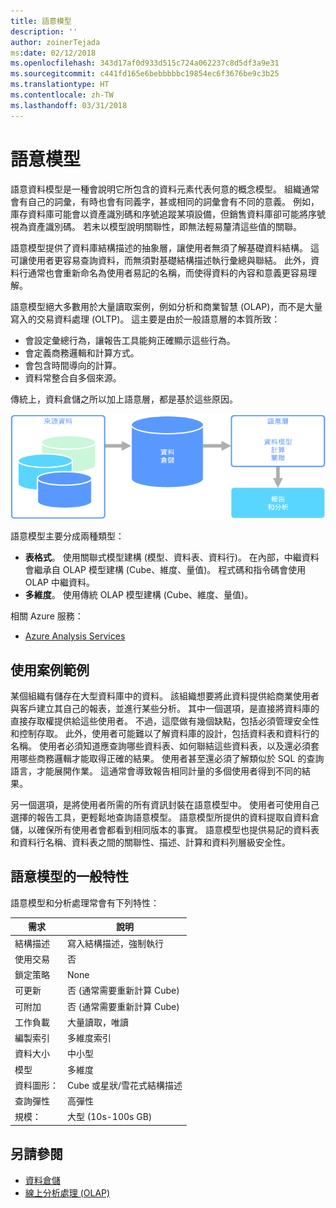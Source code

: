 ```yaml
---
title: 語意模型
description: ''
author: zoinerTejada
ms:date: 02/12/2018
ms.openlocfilehash: 343d17af0d933d515c724a062237c8d5df3a9e31
ms.sourcegitcommit: c441fd165e6bebbbbbc19854ec6f3676be9c3b25
ms.translationtype: HT
ms.contentlocale: zh-TW
ms.lasthandoff: 03/31/2018
---
```

# <a name="semantic-modeling"></a>語意模型

語意資料模型是一種會說明它所包含的資料元素代表何意的概念模型。 組織通常會有自己的詞彙，有時也會有同義字，甚或相同的詞彙會有不同的意義。 例如，庫存資料庫可能會以資產識別碼和序號追蹤某項設備，但銷售資料庫卻可能將序號視為資產識別碼。 若未以模型說明關聯性，即無法輕易釐清這些值的關聯。 

語意模型提供了資料庫結構描述的抽象層，讓使用者無須了解基礎資料結構。 這可讓使用者更容易查詢資料，而無須對基礎結構描述執行彙總與聯結。 此外，資料行通常也會重新命名為使用者易記的名稱，而使得資料的內容和意義更容易理解。

語意模型絕大多數用於大量讀取案例，例如分析和商業智慧 (OLAP)，而不是大量寫入的交易資料處理 (OLTP)。 這主要是由於一般語意層的本質所致：

- 會設定彙總行為，讓報告工具能夠正確顯示這些行為。
- 會定義商務邏輯和計算方式。
- 會包含時間導向的計算。
- 資料常整合自多個來源。 

傳統上，資料倉儲之所以加上語意層，都是基於這些原因。

![資料倉儲與報告工具之間的語意層範例圖](./images/semantic-modeling.png)

語意模型主要分成兩種類型：

* **表格式**。 使用關聯式模型建構 (模型、資料表、資料行)。 在內部，中繼資料會繼承自 OLAP 模型建構 (Cube、維度、量值)。 程式碼和指令碼會使用 OLAP 中繼資料。
* **多維度**。 使用傳統 OLAP 模型建構 (Cube、維度、量值)。

相關 Azure 服務：
- [Azure Analysis Services](https://azure.microsoft.com/services/analysis-services/)

## <a name="example-use-case"></a>使用案例範例

某個組織有儲存在大型資料庫中的資料。 該組織想要將此資料提供給商業使用者與客戶建立其自己的報表，並進行某些分析。 其中一個選項，是直接將資料庫的直接存取權提供給這些使用者。 不過，這麼做有幾個缺點，包括必須管理安全性和控制存取。 此外，使用者可能難以了解資料庫的設計，包括資料表和資料行的名稱。 使用者必須知道應查詢哪些資料表、如何聯結這些資料表，以及還必須套用哪些商務邏輯才能取得正確的結果。 使用者甚至還必須了解類似於 SQL 的查詢語言，才能展開作業。 這通常會導致報告相同計量的多個使用者得到不同的結果。

另一個選項，是將使用者所需的所有資訊封裝在語意模型中。 使用者可使用自己選擇的報告工具，更輕鬆地查詢語意模型。 語意模型所提供的資料提取自資料倉儲，以確保所有使用者會都看到相同版本的事實。 語意模型也提供易記的資料表和資料行名稱、資料表之間的關聯性、描述、計算和資料列層級安全性。

## <a name="typical-traits-of-semantic-modeling"></a>語意模型的一般特性

語意模型和分析處理常會有下列特性：

| 需求 | 說明 |
| --- | --- |
| 結構描述 | 寫入結構描述，強制執行|
| 使用交易 | 否 |
| 鎖定策略 | None |
| 可更新 | 否 (通常需要重新計算 Cube) |
| 可附加 | 否 (通常需要重新計算 Cube) |
| 工作負載 | 大量讀取，唯讀 |
| 編製索引 | 多維度索引 |
| 資料大小 | 中小型 |
| 模型 | 多維度 |
| 資料圖形：| Cube 或星狀/雪花式結構描述 |
| 查詢彈性 | 高彈性 |
| 規模： | 大型 (10s-100s GB) |

## <a name="see-also"></a>另請參閱

- [資料倉儲](../scenarios/data-warehousing.md)
- [線上分析處理 (OLAP)](../scenarios/online-analytical-processing.md)
